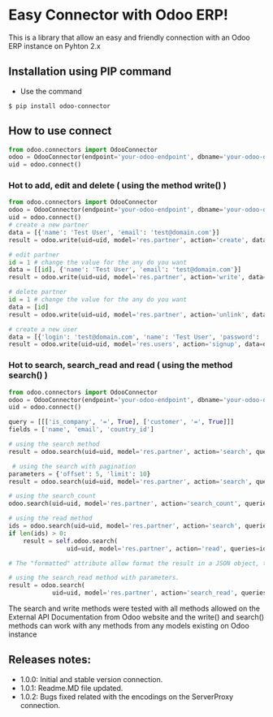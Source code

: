 # Easy Connector with Odoo ERP!
This is a library that allow an easy and friendly connection with an Odoo ERP instance on Pyhton 2.x

## Installation using PIP command
- Use the command
```shell
$ pip install odoo-connector
```

## How to use connect
```python
from odoo.connectors import OdooConnector
odoo = OdooConnector(endpoint='your-odoo-endpoint', dbname='your-odoo-dbname', username='your-odoo-user', password='your-odoo-password')
uid = odoo.connect()
```
### Hot to add, edit and delete ( using the method write() )
```python
from odoo.connectors import OdooConnector
odoo = OdooConnector(endpoint='your-odoo-endpoint', dbname='your-odoo-dbname', username='your-odoo-user', password='your-odoo-password')
uid = odoo.connect()
# create a new partner
data = [{'name': 'Test User', 'email': 'test@domain.com'}]
result = odoo.write(uid=uid, model='res.partner', action='create', data=data)

# edit partner
id = 1 # change the value for the any do you want
data = [[id], {'name': 'Test User', 'email': 'test@domain.com'}]
result = odoo.write(uid=uid, model='res.partner', action='write', data=data)

# delete partner
id = 1 # change the value for the any do you want
data = [id]
result = odoo.write(uid=uid, model='res.partner', action='unlink', data=data)

# create a new user
data = [{'login': 'test@domain.com', 'name': 'Test User', 'password': '123456'}]
result = odoo.write(uid=uid, model='res.users', action='signup', data=data)
```

### Hot to search, search_read and read ( using the method search() )
```python
from odoo.connectors import OdooConnector
odoo = OdooConnector(endpoint='your-odoo-endpoint', dbname='your-odoo-dbname', username='your-odoo-user', password='your-odoo-password')
uid = odoo.connect()

query = [[['is_company', '=', True], ['customer', '=', True]]]
fields = ['name', 'email', 'country_id']

# using the search method
result = odoo.search(uid=uid, model='res.partner', action='search', queries=query, parameters=None)

 # using the search with pagination
parameters = {'offset': 5, 'limit': 10}
result = odoo.search(uid=uid, model='res.partner', action='search', queries=query, parameters=parameters)

# using the search_count
odoo.search(uid=uid, model='res.partner', action='search_count', queries=query)

# using the read method
ids = odoo.search(uid=uid, model='res.partner', action='search', queries=query, parameters={'limit': 1})
if len(ids) > 0:
    result = self.odoo.search(
                uid=uid, model='res.partner', action='read', queries=ids, parameters={'fields': fields}  formatted=True)

# The "formatted" attribute allow format the result in a JSON object, this is a boolean attribute by default is False

# using the search_read method with parameters.
result = odoo.search(
            uid=uid, model='res.partner', action='search_read', queries=query, parameters={'fields': fields, 'limit': 2}, formatted=True)
```

The search and write methods were tested with all methods allowed on the External API Documentation from Odoo website
and the write() and search() methods can work with any methods from any models existing on Odoo instance

## Releases notes:

- 1.0.0: Initial and stable version connection.
- 1.0.1: Readme.MD file updated.
- 1.0.2: Bugs fixed related with the encodings on the ServerProxy connection.